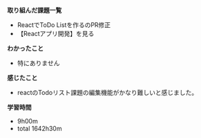 **取り組んだ課題一覧**
* ReactでToDo Listを作るのPR修正
* 【Reactアプリ開発】を見る

**わかったこと**
* 特にありません

**感じたこと**
* reactのTodoリスト課題の編集機能がかなり難しいと感じました。

**学習時間**
* 9h00m
 * total 1642h30m

